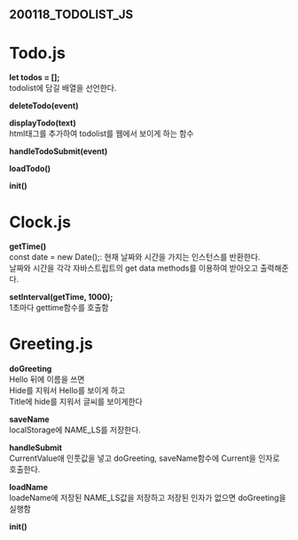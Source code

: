 ## 200118_TODOLIST_JS

# Todo.js
**let todos = [];**<br />
todolist에 담길 배열을 선언한다.<br />

**deleteTodo(event)**<br />

**displayTodo(text)**<br />
html태그를 추가하여 todolist를 웹에서 보이게 하는 함수<br />


**handleTodoSubmit(event)**<br />

**loadTodo()**<br />

**init()** <br />

# Clock.js

**getTime()**<br />
const date = new Date();: 현재 날짜와 시간을 가지는 인스턴스를 반환한다.<br />
날짜와 시간을 각각 자바스트립트의 get data methods를 이용하여 받아오고 출력해준다. <br />

**setInterval(getTime, 1000);**<br />
1초마다 gettime함수를 호출함<br />

# Greeting.js

**doGreeting**<br />
Hello 뒤에 이름을 쓰면 <br />
Hide를 지워서 Hello를 보이게 하고<br />
Title에 hide를 지워서 글씨를 보이게한다<br />

**saveName**<br />
localStorage에 NAME_LS를 저장한다.<br />

**handleSubmit**<br />
CurrentValue애 인풋값을 넣고 doGreeting, saveName함수에 Current을 인자로 호출한다.<br />

**loadName**<br />
loadeName에 저장된 NAME_LS값을 저장하고 저장된 인자가 없으면 doGreeting을 실행함<br />


**init()**<br />

